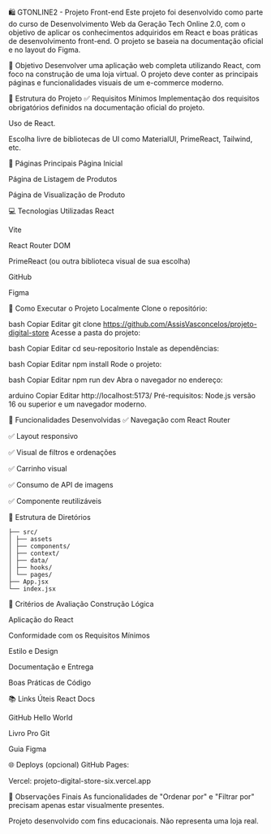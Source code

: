 🛍️ GTONLINE2 - Projeto Front-end
Este projeto foi desenvolvido como parte do curso de Desenvolvimento Web da Geração Tech Online 2.0, com o objetivo de aplicar os conhecimentos adquiridos em React e boas práticas de desenvolvimento front-end. O projeto se baseia na documentação oficial e no layout do Figma.

🎯 Objetivo
Desenvolver uma aplicação web completa utilizando React, com foco na construção de uma loja virtual. O projeto deve conter as principais páginas e funcionalidades visuais de um e-commerce moderno.

🧱 Estrutura do Projeto
✅ Requisitos Mínimos
Implementação dos requisitos obrigatórios definidos na documentação oficial do projeto.

Uso de React.

Escolha livre de bibliotecas de UI como MaterialUI, PrimeReact, Tailwind, etc.

📄 Páginas Principais
Página Inicial

Página de Listagem de Produtos

Página de Visualização de Produto

💻 Tecnologias Utilizadas
React

Vite

React Router DOM

PrimeReact (ou outra biblioteca visual de sua escolha)

GitHub

Figma

🚀 Como Executar o Projeto Localmente
Clone o repositório:

bash
Copiar
Editar
git clone https://github.com/AssisVasconcelos/projeto-digital-store
Acesse a pasta do projeto:

bash
Copiar
Editar
cd seu-repositorio
Instale as dependências:

bash
Copiar
Editar
npm install
Rode o projeto:

bash
Copiar
Editar
npm run dev
Abra o navegador no endereço:

arduino
Copiar
Editar
http://localhost:5173/
Pré-requisitos: Node.js versão 16 ou superior e um navegador moderno.

🧪 Funcionalidades Desenvolvidas
✅ Navegação com React Router

✅ Layout responsivo

✅ Visual de filtros e ordenações

✅ Carrinho visual

✅ Consumo de API de imagens

✅ Componente reutilizáveis

📁 Estrutura de Diretórios

```
├── src/
│ ├── assets
│ ├── components/
│ ├── context/
│ ├── data/
│ ├── hooks/
│ └── pages/
├── App.jsx
└── index.jsx

```

📝 Critérios de Avaliação
Construção Lógica

Aplicação do React

Conformidade com os Requisitos Mínimos

Estilo e Design

Documentação e Entrega

Boas Práticas de Código

📚 Links Úteis
React Docs

GitHub Hello World

Livro Pro Git

Guia Figma

🌐 Deploys (opcional)
GitHub Pages:

Vercel: projeto-digital-store-six.vercel.app

📎 Observações Finais
As funcionalidades de "Ordenar por" e "Filtrar por" precisam apenas estar visualmente presentes.

Projeto desenvolvido com fins educacionais. Não representa uma loja real.
